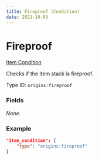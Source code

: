 ```yaml
---
title: Fireproof (Condition)
date: 2021-10-03
---
```

# Fireproof

[Item Condition](../item_conditions.md)

Checks if the item stack is fireproof.

Type ID: `origins:fireproof`

### Fields

_None._

### Example
```json
"item_condition": {
    "type": "origins:fireproof"
}
```
